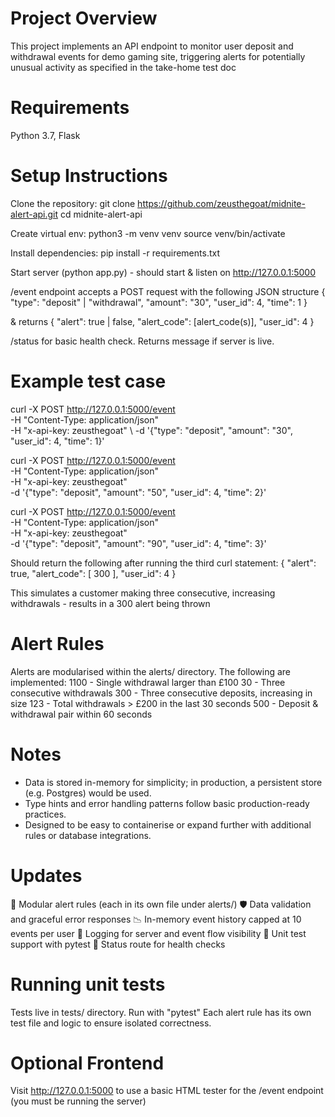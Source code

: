 # Project Overview
This project implements an API endpoint to monitor user deposit and withdrawal events for demo gaming site, triggering alerts for potentially unusual activity as specified in the take-home test doc

# Requirements
Python 3.7, Flask

# Setup Instructions
Clone the repository:
git clone https://github.com/zeusthegoat/midnite-alert-api.git
cd midnite-alert-api

Create virtual env:
python3 -m venv venv
source venv/bin/activate

Install dependencies:
pip install -r requirements.txt

Start server (python app.py) - should start & listen on http://127.0.0.1:5000

/event endpoint accepts a POST request with the following JSON structure
{
  "type": "deposit" | "withdrawal",
  "amount": "30",
  "user_id": 4,
  "time": 1
}

& returns
{
  "alert": true | false,
  "alert_code": [alert_code(s)],
  "user_id": 4
}

/status for basic health check. Returns message if server is live. 

# Example test case
curl -X POST http://127.0.0.1:5000/event \
-H "Content-Type: application/json" \
-H "x-api-key: zeusthegoat" \ 
-d '{"type": "deposit", "amount": "30", "user_id": 4, "time": 1}'

curl -X POST http://127.0.0.1:5000/event \
-H "Content-Type: application/json" \
-H "x-api-key: zeusthegoat" \
-d '{"type": "deposit", "amount": "50", "user_id": 4, "time": 2}'

curl -X POST http://127.0.0.1:5000/event \
-H "Content-Type: application/json" \
-H "x-api-key: zeusthegoat" \
-d '{"type": "deposit", "amount": "90", "user_id": 4, "time": 3}'

Should return the following after running the third curl statement:
{
  "alert": true,
  "alert_code": [
    300
  ],
  "user_id": 4
}

This simulates a customer making three consecutive, increasing withdrawals - results in a 300 alert being thrown

# Alert Rules
Alerts are modularised within the alerts/ directory. The following are implemented:
1100 - Single withdrawal larger than £100
30 - Three consecutive withdrawals
300 - Three consecutive deposits, increasing in size
123 - Total withdrawals > £200 in the last 30 seconds
500 - Deposit & withdrawal pair within 60 seconds

# Notes 
- Data is stored in-memory for simplicity; in production, a persistent store (e.g. Postgres) would be used.
- Type hints and error handling patterns follow basic production-ready practices.
- Designed to be easy to containerise or expand further with additional rules or database integrations.

# Updates
🧱 Modular alert rules (each in its own file under alerts/)
🛡️ Data validation and graceful error responses
📉 In-memory event history capped at 10 events per user
📝 Logging for server and event flow visibility
🧪 Unit test support with pytest
🔌 Status route for health checks

# Running unit tests
Tests live in tests/ directory. Run with "pytest"
Each alert rule has its own test file and logic to ensure isolated correctness.

# Optional Frontend
Visit http://127.0.0.1:5000 to use a basic HTML tester for the /event endpoint (you must be running the server)